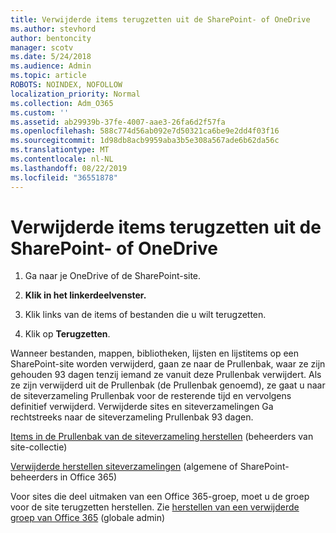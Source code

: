 ```yaml
---
title: Verwijderde items terugzetten uit de SharePoint- of OneDrive
ms.author: stevhord
author: bentoncity
manager: scotv
ms.date: 5/24/2018
ms.audience: Admin
ms.topic: article
ROBOTS: NOINDEX, NOFOLLOW
localization_priority: Normal
ms.collection: Adm_O365
ms.custom: ''
ms.assetid: ab29939b-37fe-4007-aae3-26fa6d2f57fa
ms.openlocfilehash: 588c774d56ab092e7d50321ca6be9e2dd4f03f16
ms.sourcegitcommit: 1d98db8acb9959aba3b5e308a567ade6b62da56c
ms.translationtype: MT
ms.contentlocale: nl-NL
ms.lasthandoff: 08/22/2019
ms.locfileid: "36551878"
---
```

# <a name="restore-deleted-items-from-sharepoint-or-onedrive"></a>Verwijderde items terugzetten uit de SharePoint- of OneDrive

1. Ga naar je OneDrive of de SharePoint-site.
    
2. **Klik in het linkerdeelvenster.** 
    
3. Klik links van de items of bestanden die u wilt terugzetten.
    
4. Klik op **Terugzetten**. 
    
Wanneer bestanden, mappen, bibliotheken, lijsten en lijstitems op een SharePoint-site worden verwijderd, gaan ze naar de Prullenbak, waar ze zijn gehouden 93 dagen tenzij iemand ze vanuit deze Prullenbak verwijdert. Als ze zijn verwijderd uit de Prullenbak (de Prullenbak genoemd), ze gaat u naar de siteverzameling Prullenbak voor de resterende tijd en vervolgens definitief verwijderd. Verwijderde sites en siteverzamelingen Ga rechtstreeks naar de siteverzameling Prullenbak 93 dagen.
  
[Items in de Prullenbak van de siteverzameling herstellen](https://go.microsoft.com/fwlink/?linkid=867800) (beheerders van site-collectie) 
  
[Verwijderde herstellen siteverzamelingen](https://go.microsoft.com/fwlink/?linkid=867660) (algemene of SharePoint-beheerders in Office 365) 
  
Voor sites die deel uitmaken van een Office 365-groep, moet u de groep voor de site terugzetten herstellen. Zie [herstellen van een verwijderde groep van Office 365](https://go.microsoft.com/fwlink/?linkid=867802) (globale admin) 
  

